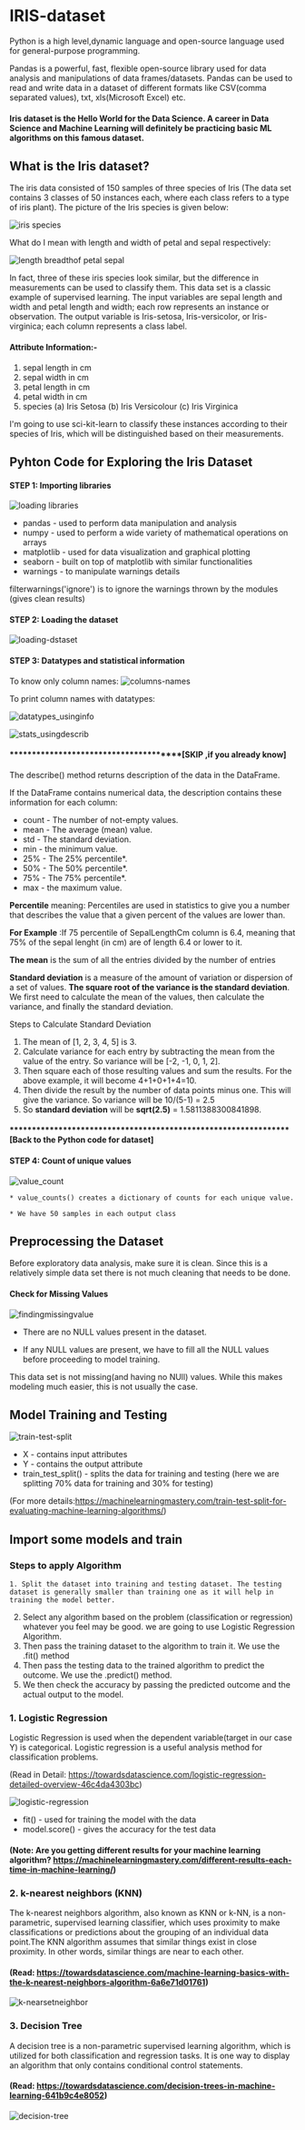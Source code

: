 # IRIS-dataset

Python is a high level,dynamic language and open-source language used for general-purpose programming.

Pandas is a powerful, fast, flexible open-source library used for data analysis and manipulations of data frames/datasets. Pandas can be used to read and write data in a dataset of different formats like CSV(comma separated values), txt, xls(Microsoft Excel) etc.

#### Iris dataset is the Hello World for the Data Science. A career in Data Science and Machine Learning will definitely be practicing basic ML algorithms on this famous dataset.


## What is the Iris dataset?

The iris data consisted of 150 samples of three species of Iris (The data set contains 3 classes of 50 instances each, where each class refers to a type of iris plant). The picture of the Iris species is given below:

![iris species](https://user-images.githubusercontent.com/69766918/231418457-fd1dcd96-b3d9-4686-a38c-4c1d798f07bc.jpg)

What do I mean with  length and width of petal and sepal respectively:

![length breadthof petal sepal](https://user-images.githubusercontent.com/69766918/231420487-dbcc469d-ee29-4398-ac66-224cd3323fa7.jpg)


In fact, three of these iris species look similar, but the difference in measurements can be used to classify them. This data set is a classic example of supervised learning. The input variables are sepal length and width and petal length and width; each row represents an instance or observation. The output variable is Iris-setosa, Iris-versicolor, or Iris-virginica; each column represents a class label.


#### Attribute Information:-

   1. sepal length in cm
   2. sepal width in cm
   3. petal length in cm
   4. petal width in cm
   5. species
      (a) Iris Setosa
      (b) Iris Versicolour
      (c) Iris Virginica

I'm going to use sci-kit-learn to classify these instances according to their species of Iris, which will be distinguished based on their measurements.

## Pyhton Code for Exploring the Iris Dataset

#### STEP 1: Importing libraries

  ![loading libraries](https://user-images.githubusercontent.com/69766918/231424716-28ab6abd-c864-407b-aa7a-7502364632b1.jpg)
  


   *  pandas - used to perform data manipulation and analysis
   *  numpy - used to perform a wide variety of mathematical operations on arrays
   *  matplotlib - used for data visualization and graphical plotting
   *  seaborn - built on top of matplotlib with similar functionalities
   *  warnings - to manipulate warnings details

filterwarnings('ignore') is to ignore the warnings thrown by the modules (gives clean results)

#### STEP 2: Loading the dataset

![loading-dstaset](https://user-images.githubusercontent.com/69766918/231426956-9a0c209c-dfd0-4d05-bcb2-86619f8cade4.jpg)

#### STEP 3: Datatypes and statistical information

To know only column names:
![columns-names](https://user-images.githubusercontent.com/69766918/231712244-bb97f2a5-58b7-4f36-8025-b4e2aa09ccd2.jpg)

To print column names with datatypes: 

![datatypes_usinginfo](https://user-images.githubusercontent.com/69766918/231433233-7e99fb00-230a-4ec8-9ec5-a14512e48a99.jpg)



![stats_usingdescrib](https://user-images.githubusercontent.com/69766918/231433843-65659706-0293-484f-9110-0601016a4b97.jpg)

#### **************************************[SKIP ,if you already know]

The describe() method returns description of the data in the DataFrame.

If the DataFrame contains numerical data, the description contains these information for each column:

* count - The number of not-empty values.
* mean - The average (mean) value.
* std - The standard deviation.
* min - the minimum value.
* 25% - The 25% percentile*.
* 50% - The 50% percentile*.
* 75% - The 75% percentile*.
* max - the maximum value.

**Percentile**  meaning: Percentiles are used in statistics to give you a number that describes the value that a given percent of the values are lower than.

**For Example** :If 75 percentile of SepalLengthCm column is 6.4, meaning that 75% of the sepal lenght (in cm) are of length 6.4 or lower to it.

**The mean** is the sum of all the entries divided by the number of entries

**Standard deviation** is a measure of the amount of variation or dispersion of a set of values. **The square root of the variance is the standard deviation**. We first need to calculate the mean of the values, then calculate the variance, and finally the standard deviation.

Steps to Calculate Standard Deviation

   1. The mean of [1, 2, 3, 4, 5] is 3.
   2. Calculate variance for each entry by subtracting the mean from the value of the entry. So variance will be [-2, -1, 0, 1, 2].
   3. Then square each of those resulting values and sum the results. For the above example, it will become 4+1+0+1+4=10.
   4. Then divide the result by the number of data points minus one. This will give the variance. So variance will be 10/(5-1) = 2.5
   5. So **standard deviation** will be **sqrt(2.5)** = 1.5811388300841898.

#### ***************************************************************[Back to the Python code for dataset]


#### STEP 4: Count of unique values

![value_count](https://user-images.githubusercontent.com/69766918/231443083-6e222e83-b1fe-4973-8c68-79e0b7cf2e93.jpg)

    * value_counts() creates a dictionary of counts for each unique value.

    * We have 50 samples in each output class
    
## Preprocessing the Dataset

Before exploratory data analysis, make sure it is clean.
Since this is a relatively simple data set there is not much cleaning that needs to be done.
    
#### Check for Missing Values

![findingmissingvalue](https://user-images.githubusercontent.com/69766918/231449109-528fcc65-ac16-447b-ab7d-fcd125af789b.jpg)

* There are no NULL values present in the dataset. 

* If any NULL values are present, we have to fill all the NULL values before proceeding to model training.

This data set is not missing(and having no NUll) values. While this makes modeling much easier, this is not usually the case.

## Model Training and Testing

![train-test-split](https://user-images.githubusercontent.com/69766918/231648580-8c55b72d-fe29-4d4b-ab66-830eaf365190.jpg)

   * X - contains input attributes
   * Y - contains the output attribute
   * train_test_split() - splits the data for training and testing (here we are splitting 70% data for training and 30% for testing)
    

(For more details:https://machinelearningmastery.com/train-test-split-for-evaluating-machine-learning-algorithms/)
    
    
## Import some models and train


### Steps to apply Algorithm

    1. Split the dataset into training and testing dataset. The testing dataset is generally smaller than training one as it will help in training the model better.
   2.  Select any algorithm based on the problem (classification or regression) whatever you feel may be good. we are going to use Logistic Regression Algorithm.
   3.  Then pass the training dataset to the algorithm to train it. We use the .fit() method
   4.  Then pass the testing data to the trained algorithm to predict the outcome. We use the .predict() method.
   5.  We then check the accuracy by passing the predicted outcome and the actual output to the model.
   


### 1. Logistic Regression

 Logistic Regression is  used when the dependent variable(target in our case Y) is categorical. Logistic regression is a useful analysis method for classification problems. 
 
 (Read in Detail: https://towardsdatascience.com/logistic-regression-detailed-overview-46c4da4303bc)

![logistic-regression](https://user-images.githubusercontent.com/69766918/231647848-0a113cd2-e9e8-4af1-9f6a-2aef93fc9912.jpg)

* fit() - used for training the model with the data
* model.score() - gives the accuracy for the test data

#### (Note: Are you getting different results for your machine learning algorithm? https://machinelearningmastery.com/different-results-each-time-in-machine-learning/)

### 2. k-nearest neighbors (KNN)

The k-nearest neighbors algorithm, also known as KNN or k-NN, is a non-parametric, supervised learning classifier, which uses proximity to make classifications or predictions about the grouping of an individual data point.The KNN algorithm assumes that similar things exist in close proximity. In other words, similar things are near to each other.

#### (Read: https://towardsdatascience.com/machine-learning-basics-with-the-k-nearest-neighbors-algorithm-6a6e71d01761)

![k-nearsetneighbor](https://user-images.githubusercontent.com/69766918/231651975-ed4fd82d-a44c-4936-82c4-bc1c21673dc3.jpg)

### 3. Decision Tree

A decision tree is a non-parametric supervised learning algorithm, which is utilized for both classification and regression tasks.  It is one way to display an algorithm that only contains conditional control statements.

#### (Read: https://towardsdatascience.com/decision-trees-in-machine-learning-641b9c4e8052)
![decision-tree](https://user-images.githubusercontent.com/69766918/231719050-80ea6ecf-fa2f-4177-8a7d-48e6e311213d.jpg)




